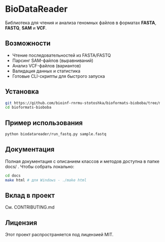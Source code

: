# BioDataReader

Библиотека для чтения и анализа геномных файлов в форматах **FASTA**, **FASTQ**, **SAM** и **VCF**.

## Возможности

- Чтение последовательностей из FASTA/FASTQ
- Парсинг SAM-файлов (выравниваний)
- Анализ VCF-файлов (вариантов)
- Валидация данных и статистика
- Готовые CLI-скрипты для быстрого запуска

## Установка

```bash
git https://github.com/bioinf-rnrmu-stotoshka/bioformats-bioboba/tree/main/tree/main
cd bioformats-bioboba
```


## Пример использования
```bash
python biodatareader/run_fastq.py sample.fastq
```


## Документация
Полная документация с описанием классов и методов доступна в папке docs/ .
Чтобы собрать локально:

```bash
cd docs
make html # для Windows - ./make html
```


## Вклад в проект
См. CONTRIBUTING.md

## Лицензия

Этот проект распространяется под лицензией MIT.
